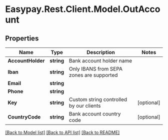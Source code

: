 # Easypay.Rest.Client.Model.OutAccount

## Properties

Name | Type | Description | Notes
------------ | ------------- | ------------- | -------------
**AccountHolder** | **string** | Bank account holder name | 
**Iban** | **string** | Only IBANS from SEPA zones are supported | 
**Email** | **string** |  | 
**Phone** | **string** |  | 
**Key** | **string** | Custom string controlled by our clients | [optional] 
**CountryCode** | **string** | Bank account country code | [optional] 

[[Back to Model list]](../README.md#documentation-for-models) [[Back to API list]](../README.md#documentation-for-api-endpoints) [[Back to README]](../README.md)

